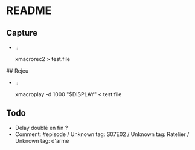 # README

## Capture

* ::

	xmacrorec2 > test.file

## Rejeu

* ::

	xmacroplay -d 1000 "$DISPLAY" < test.file

## Todo

* Delay doublé en fin ?
* Comment: #episode / Unknown tag: S07E02 / Unknown tag: Ratelier / Unknown tag: d'arme
